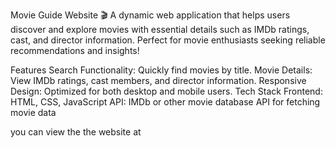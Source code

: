 Movie Guide Website 🎬
A dynamic web application that helps users discover and explore movies with essential details such as IMDb ratings, cast, and director information. Perfect for movie enthusiasts seeking reliable recommendations and insights!

Features
Search Functionality: Quickly find movies by title.
Movie Details: View IMDb ratings, cast members, and director information.
Responsive Design: Optimized for both desktop and mobile users.
Tech Stack
Frontend: HTML, CSS, JavaScript
API: IMDb or other movie database API for fetching movie data

you can view the the website at
